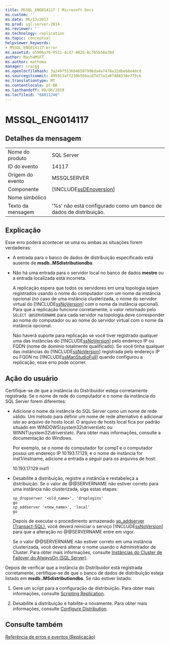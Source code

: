 ```yaml
---
title: MSSQL_ENG014117 | Microsoft Docs
ms.custom: ''
ms.date: 06/13/2017
ms.prod: sql-server-2014
ms.reviewer: ''
ms.technology: replication
ms.topic: conceptual
helpviewer_keywords:
- MSSQL_ENG014117 error
ms.assetid: e5906a76-9511-4c47-8826-8c765b58a39d
author: MashaMSFT
ms.author: mathoma
manager: craigg
ms.openlocfilehash: 3a249f5536846507996da4a7478a32dbe68e4dcd
ms.sourcegitcommit: 495913aff230b504acd7477a1a07488338e779c6
ms.translationtype: MT
ms.contentlocale: pt-BR
ms.lasthandoff: 08/06/2019
ms.locfileid: "68811246"
---
```

# <a name="mssql_eng014117"></a>MSSQL_ENG014117
    
## <a name="message-details"></a>Detalhes da mensagem  
  
|||  
|-|-|  
|Nome do produto|SQL Server|  
|ID do evento|14117|  
|Origem do evento|MSSQLSERVER|  
|Componente|[!INCLUDE[ssDEnoversion](../../includes/ssdenoversion-md.md)]|  
|Nome simbólico||  
|Texto da mensagem|'%s' não está configurado como um banco de dados de distribuição.|  
  
## <a name="explanation"></a>Explicação  
 Esse erro poderá acontecer se uma ou ambas as situações forem verdadeiras:  
  
-   A entrada para o banco de dados de distribuição especificado está ausente de **msdb..MSdistributiondbs**.  
  
-   Não há uma entrada para o servidor local no banco de dados **mestre** ou a entrada localizada está incorreta.  
  
     A replicação espera que todos os servidores em uma topologia sejam registrados usando o nome do computador com um nome da instância opcional (no caso de uma instância clusterizada, o nome do servidor virtual do [!INCLUDE[ssNoVersion](../../includes/ssnoversion-md.md)] com o nome da instância opcional). Para que a replicação funcione corretamente, o valor retornado pelo `SELECT @@SERVERNAME` para cada servidor na topologia deve corresponder ao nome do computador ou ao nome do servidor virtual com o nome da instância opcional.  
  
     Não haverá suporte para replicação se você tiver registrado qualquer uma das instâncias do [!INCLUDE[ssNoVersion](../../includes/ssnoversion-md.md)] pelo endereço IP ou FQDN (nome de domínio totalmente qualificado). Se você tinha qualquer das instâncias do [!INCLUDE[ssNoVersion](../../includes/ssnoversion-md.md)] registrada pelo endereço IP ou FQDN no [!INCLUDE[ssManStudioFull](../../includes/ssmanstudiofull-md.md)] quando configurou a replicação, esse erro pode ocorrer.  
  
## <a name="user-action"></a>Ação do usuário  
 Certifique-se de que a instância do Distribuidor esteja corretamente registrada. Se o nome de rede do computador e o nome da instância do SQL Server forem diferentes:  
  
-   Adicione o nome da instância do SQL Server como um nome de rede válido. Um método para definir um nome de rede alternativo é adicionar isto ao arquivo de hosts local. O arquivo de hosts local fica por padrão situado em WINDOWS\system32\drivers\etc ou WINNT\system32\drivers\etc. Para obter mais informações, consulte a documentação do Windows.  
  
     Por exemplo, se o nome do computador for comp1 e o computador possui um endereço IP 10.193.17.129, e o nome de instância for inst1/instname, adicione a entrada a seguir para os arquivos de host:  
  
     10.193.17.129 inst1  
  
-   Desabilite a distribuição, registre a instância e restabeleça a distribuição. Se o valor de @@SERVERNAME não estiver correto para uma instância não clusterizada, siga estas etapas:  
  
    ```  
    sp_dropserver '<old_name>', 'droplogins'  
    go  
    sp_addserver '<new_name>', 'local'  
    go  
    ```  
  
     Depois de executar o procedimento armazenado [sp_addserver &#40;Transact-SQL&#41;](/sql/relational-databases/system-stored-procedures/sp-addserver-transact-sql), você deverá reiniciar o serviço [!INCLUDE[ssNoVersion](../../includes/ssnoversion-md.md)] para que a alteração no @@SERVERNAME entre em vigor.  
  
     Se o valor @@SERVERNAME não estiver correto em uma instância clusterizada, você deverá alterar o nome usando o Administrador de Cluster. Para obter mais informações, consulte [Instâncias do Cluster de Failover do AlwaysOn (SQL Server)](../../sql-server/failover-clusters/windows/always-on-failover-cluster-instances-sql-server.md).  
  
 Depois de verificar que a instância do Distribuidor está registrada corretamente, certifique-se de que o banco de dados de distribuição esteja listado em **msdb..MSdistributiondbs**. Se não estiver listado:  
  
1.  Gere um script para a configuração de distribuição. Para obter mais informações, consulte [Scripting Replication](scripting-replication.md).  
  
2.  Desabilite a distribuição e habilite-a novamente. Para obter mais informações, consulte [Configure Distribution](configure-distribution.md).  
  
## <a name="see-also"></a>Consulte também  
 [Referência de erros e eventos &#40;Replicação&#41;](errors-and-events-reference-replication.md)  
  
  
